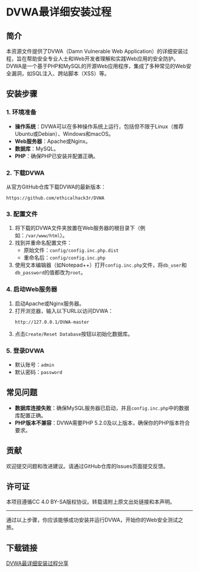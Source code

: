 # DVWA最详细安装过程

## 简介
本资源文件提供了DVWA（Damn Vulnerable Web Application）的详细安装过程，旨在帮助安全专业人士和Web开发者理解和实践Web应用的安全防护。DVWA是一个基于PHP和MySQL的开源Web应用程序，集成了多种常见的Web安全漏洞，如SQL注入、跨站脚本（XSS）等。

## 安装步骤

### 1. 环境准备
- **操作系统**：DVWA可以在多种操作系统上运行，包括但不限于Linux（推荐Ubuntu或Debian）、Windows和macOS。
- **Web服务器**：Apache或Nginx。
- **数据库**：MySQL。
- **PHP**：确保PHP已安装并配置正确。

### 2. 下载DVWA
从官方GitHub仓库下载DVWA的最新版本：
```
https://github.com/ethicalhack3r/DVWA
```

### 3. 配置文件
1. 将下载的DVWA文件夹放置在Web服务器的根目录下（例如：`/var/www/html`）。
2. 找到并重命名配置文件：
   - 原始文件：`config/config.inc.php.dist`
   - 重命名后：`config/config.inc.php`
3. 使用文本编辑器（如Notepad++）打开`config.inc.php`文件，将`db_user`和`db_password`的值都改为`root`。

### 4. 启动Web服务器
1. 启动Apache或Nginx服务器。
2. 打开浏览器，输入以下URL以访问DVWA：
   ```
   http://127.0.0.1/DVWA-master
   ```
3. 点击`Create/Reset Database`按钮以初始化数据库。

### 5. 登录DVWA
- 默认账号：`admin`
- 默认密码：`password`

## 常见问题
- **数据库连接失败**：确保MySQL服务器已启动，并且`config.inc.php`中的数据库配置正确。
- **PHP版本不兼容**：DVWA需要PHP 5.2.0及以上版本，确保你的PHP版本符合要求。

## 贡献
欢迎提交问题和改进建议。请通过GitHub仓库的Issues页面提交反馈。

## 许可证
本项目遵循CC 4.0 BY-SA版权协议。转载请附上原文出处链接和本声明。

---

通过以上步骤，你应该能够成功安装并运行DVWA，开始你的Web安全测试之旅。

## 下载链接

[DVWA最详细安装过程分享](https://pan.quark.cn/s/ed5415cca376)